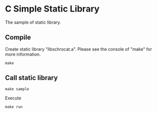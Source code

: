 <!--

This document is written in Markdown.
You can preview on such as VisualStudio Code.
If you want to know more, search with "vscode markdown" or refer to official document https://code.visualstudio.com/Docs/languages/markdown .

-->

# C Simple Static Library

The sample of static library. 

## Compile

Create static library "libschrocat.a". Please see the console of "make" for more information.

```
make
```

## Call static library

```
make sample
```

Execute

```
make run
```

<!-- Written by Croyfet in 2022-->
